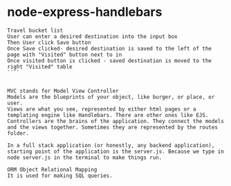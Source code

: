 # node-express-handlebars

`````
Travel bucket list
User can enter a desired destination into the input box
Then User click Save button 
Once Save clicked- desired destination is saved to the left of the page with "Visited" button next to in 
Once visited button is clicked - saved destination is moved to the right "Visited" table
````


MVC stands for Model View Controller
Models are the blueprints of your object, like burger, or place, or user.
Views are what you see, represented by either html pages or a templating engine like Handlebars. There are other ones like EJS.
Controllers are the brains of the application. They connect the models and the views together. Sometimes they are represented by the routes folder.

In a full stack application (or honestly, any backend application), starting point of the application is the server.js. Because we type in node server.js in the terminal to make things run.

ORM Object Relational Mapping
It is used for making SQL queries.